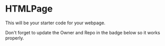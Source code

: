 # HTMLPage

This will be your starter code for your webpage.

Don't forget to update the Owner and Repo in the badge below so it works properly.


